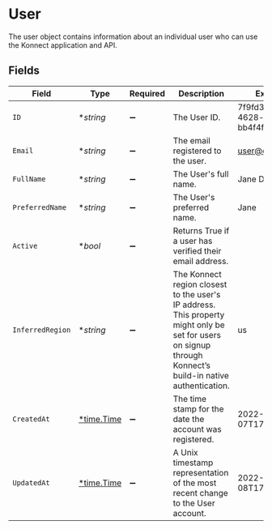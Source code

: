 # User

The user object contains information about an individual user who can use the Konnect application and API.


## Fields

| Field                                                                                                                                                      | Type                                                                                                                                                       | Required                                                                                                                                                   | Description                                                                                                                                                | Example                                                                                                                                                    |
| ---------------------------------------------------------------------------------------------------------------------------------------------------------- | ---------------------------------------------------------------------------------------------------------------------------------------------------------- | ---------------------------------------------------------------------------------------------------------------------------------------------------------- | ---------------------------------------------------------------------------------------------------------------------------------------------------------- | ---------------------------------------------------------------------------------------------------------------------------------------------------------- |
| `ID`                                                                                                                                                       | **string*                                                                                                                                                  | :heavy_minus_sign:                                                                                                                                         | The User ID.                                                                                                                                               | 7f9fd312-a987-4628-b4c5-bb4f4fddd5f7                                                                                                                       |
| `Email`                                                                                                                                                    | **string*                                                                                                                                                  | :heavy_minus_sign:                                                                                                                                         | The email registered to the user.                                                                                                                          | user@email.com                                                                                                                                             |
| `FullName`                                                                                                                                                 | **string*                                                                                                                                                  | :heavy_minus_sign:                                                                                                                                         | The User's full name.                                                                                                                                      | Jane Doe                                                                                                                                                   |
| `PreferredName`                                                                                                                                            | **string*                                                                                                                                                  | :heavy_minus_sign:                                                                                                                                         | The User's preferred name.                                                                                                                                 | Jane                                                                                                                                                       |
| `Active`                                                                                                                                                   | **bool*                                                                                                                                                    | :heavy_minus_sign:                                                                                                                                         | Returns True if a user has verified their email address.                                                                                                   |                                                                                                                                                            |
| `InferredRegion`                                                                                                                                           | **string*                                                                                                                                                  | :heavy_minus_sign:                                                                                                                                         | The Konnect region closest to the user's IP address. This property might only be set for users on signup through Konnect’s build-in native authentication. | us                                                                                                                                                         |
| `CreatedAt`                                                                                                                                                | [*time.Time](https://pkg.go.dev/time#Time)                                                                                                                 | :heavy_minus_sign:                                                                                                                                         | The time stamp for the date the account was registered.                                                                                                    | 2022-02-07T17:46:57.52Z                                                                                                                                    |
| `UpdatedAt`                                                                                                                                                | [*time.Time](https://pkg.go.dev/time#Time)                                                                                                                 | :heavy_minus_sign:                                                                                                                                         | A Unix timestamp representation of the most recent change to the User account.                                                                             | 2022-10-08T17:00:00.52Z                                                                                                                                    |